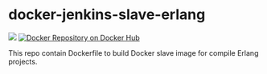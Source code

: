 # docker-jenkins-slave-erlang

[![](https://badge.imagelayers.io/spyl/jenkins-slave-erlang:latest.svg)](https://imagelayers.io/?images=spyl%2Fjenkins-slave-erlang:latest,spyl%2Fjenkins-slave-erlang:19.1 'Get your own badge on imagelayers.io') [![Docker Repository on Docker Hub](https://img.shields.io/docker/automated/spyl/jenkins-slave-erlang.svg?maxAge=2592000)](https://hub.docker.com/r/spyl/jenkins-slave-erlang/)

This repo contain Dockerfile to build Docker slave image for compile Erlang projects.
